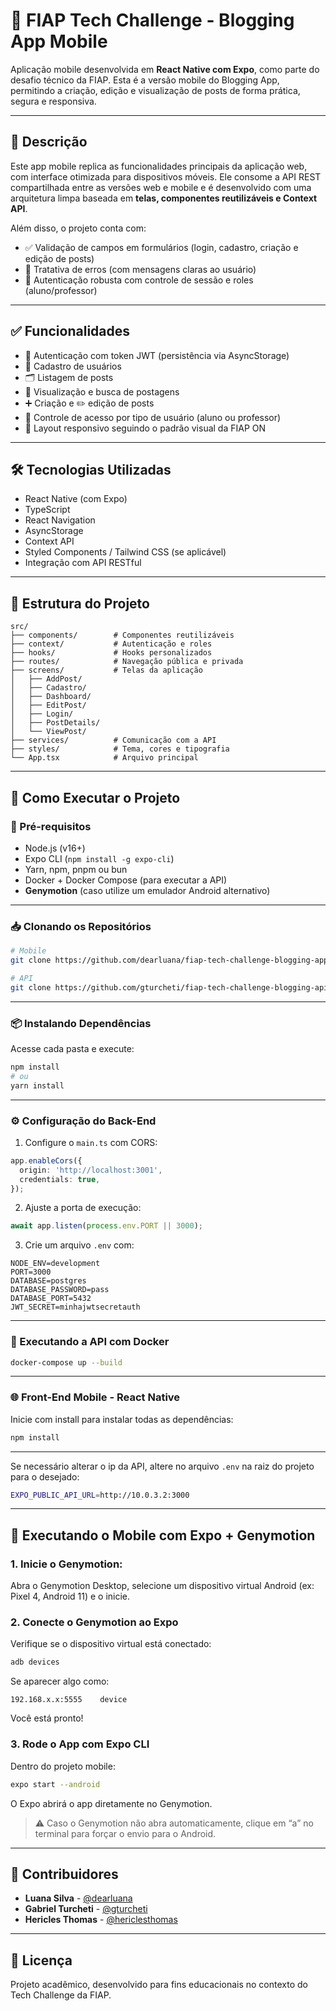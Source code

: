 
# 📱 FIAP Tech Challenge - Blogging App Mobile

Aplicação mobile desenvolvida em **React Native com Expo**, como parte do desafio técnico da FIAP. Esta é a versão mobile do Blogging App, permitindo a criação, edição e visualização de posts de forma prática, segura e responsiva.

---

## 📄 Descrição

Este app mobile replica as funcionalidades principais da aplicação web, com interface otimizada para dispositivos móveis. Ele consome a API REST compartilhada entre as versões web e mobile e é desenvolvido com uma arquitetura limpa baseada em **telas, componentes reutilizáveis e Context API**.

Além disso, o projeto conta com:
- ✅ Validação de campos em formulários (login, cadastro, criação e edição de posts)
- 🚫 Tratativa de erros (com mensagens claras ao usuário)
- 🔐 Autenticação robusta com controle de sessão e roles (aluno/professor)

---

## ✅ Funcionalidades

- 🔐 Autenticação com token JWT (persistência via AsyncStorage)
- 👥 Cadastro de usuários
- 🗂 Listagem de posts
- 🔎 Visualização e busca de postagens
- ➕ Criação e ✏️ edição de posts
- 👮 Controle de acesso por tipo de usuário (aluno ou professor)
- 📱 Layout responsivo seguindo o padrão visual da FIAP ON

---

## 🛠 Tecnologias Utilizadas

- React Native (com Expo)
- TypeScript
- React Navigation
- AsyncStorage
- Context API
- Styled Components / Tailwind CSS (se aplicável)
- Integração com API RESTful

---

## 📁 Estrutura do Projeto

```
src/
├── components/        # Componentes reutilizáveis
├── context/           # Autenticação e roles
├── hooks/             # Hooks personalizados
├── routes/            # Navegação pública e privada
├── screens/           # Telas da aplicação
│   ├── AddPost/
│   ├── Cadastro/
│   ├── Dashboard/
│   ├── EditPost/
│   ├── Login/
│   ├── PostDetails/
│   └── ViewPost/
├── services/          # Comunicação com a API
├── styles/            # Tema, cores e tipografia
└── App.tsx            # Arquivo principal
```

---

## 🚀 Como Executar o Projeto

### 📌 Pré-requisitos

- Node.js (v16+)
- Expo CLI (`npm install -g expo-cli`)
- Yarn, npm, pnpm ou bun
- Docker + Docker Compose (para executar a API)
- **Genymotion** (caso utilize um emulador Android alternativo)

---

### 📥 Clonando os Repositórios

```bash
# Mobile
git clone https://github.com/dearluana/fiap-tech-challenge-blogging-app-mobile.git

# API
git clone https://github.com/gturcheti/fiap-tech-challenge-blogging-api.git
```

---

### 📦 Instalando Dependências

Acesse cada pasta e execute:

```bash
npm install
# ou
yarn install
```

---

### ⚙️ Configuração do Back-End

1. Configure o `main.ts` com CORS:

```ts
app.enableCors({
  origin: 'http://localhost:3001',
  credentials: true,
});
```

2. Ajuste a porta de execução:

```ts
await app.listen(process.env.PORT || 3000);
```

3. Crie um arquivo `.env` com:

```env
NODE_ENV=development
PORT=3000
DATABASE=postgres
DATABASE_PASSWORD=pass
DATABASE_PORT=5432
JWT_SECRET=minhajwtsecretauth
```

---

### 🐳 Executando a API com Docker

```bash
docker-compose up --build
```

---

### 🌐 Front-End Mobile - React Native

Inicie com install para instalar todas as dependências:

```bash
npm install
```

---

Se necessário alterar o ip da API, altere no arquivo `.env` na raiz do projeto para o desejado:

```bash
EXPO_PUBLIC_API_URL=http://10.0.3.2:3000
```
---
## 📱 Executando o Mobile com Expo + Genymotion

### 1. Inicie o Genymotion:

Abra o Genymotion Desktop, selecione um dispositivo virtual Android (ex: Pixel 4, Android 11) e o inicie.

### 2. Conecte o Genymotion ao Expo

Verifique se o dispositivo virtual está conectado:

```bash
adb devices
```

Se aparecer algo como:

```
192.168.x.x:5555	device
```

Você está pronto!

### 3. Rode o App com Expo CLI

Dentro do projeto mobile:

```bash
expo start --android
```

O Expo abrirá o app diretamente no Genymotion.

> ⚠️ Caso o Genymotion não abra automaticamente, clique em “a” no terminal para forçar o envio para o Android.


---

## 👤 Contribuidores

- **Luana Silva** - [@dearluana](https://github.com/dearluana)
- **Gabriel Turcheti** - [@gturcheti](https://github.com/gturcheti)
- **Hericles Thomas** - [@hericlesthomas](https://github.com/hericlesthomas)

---

## 📝 Licença

Projeto acadêmico, desenvolvido para fins educacionais no contexto do Tech Challenge da FIAP.
